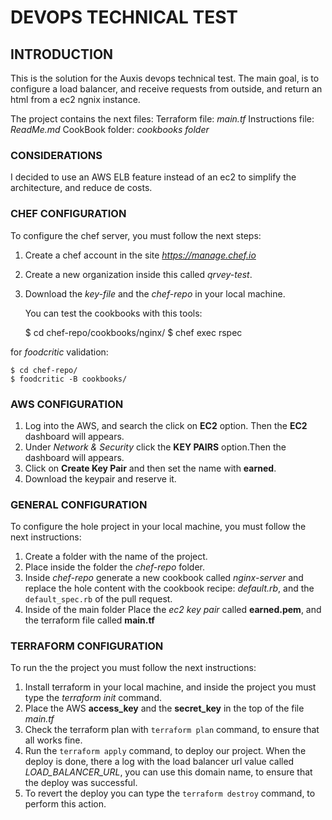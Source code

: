 # DEVOPS TECHNICAL TEST

## INTRODUCTION

This is the solution for the Auxis devops technical test. 
The main goal, is to configure a load balancer, and receive requests from outside, 
and return an html from a ec2 ngnix instance.

The project contains the next files:
    Terraform file: _main.tf_
    Instructions file: _ReadMe.md_
    CookBook folder: _cookbooks folder_


### CONSIDERATIONS

I decided to use an AWS ELB feature instead of an ec2 to simplify the architecture, and reduce de costs.

### CHEF CONFIGURATION

To configure the chef server, you must follow the next steps:
1. Create a chef account in the site _https://manage.chef.io_ 
2. Create a new organization inside this called _qrvey-test_.
3. Download the _key-file_ and the _chef-repo_ in your local machine.

    You can test the cookbooks with this tools:

    $ cd chef-repo/cookbooks/nginx/
    $ chef exec rspec

for _foodcritic_ validation:

    $ cd chef-repo/
    $ foodcritic -B cookbooks/

### AWS CONFIGURATION

1. Log into the AWS, and search the click on **EC2** option. Then the **EC2** dashboard will appears.
2. Under _Network & Security_ click the **KEY PAIRS** option.Then the dashboard will appears.
3. Click on **Create Key Pair** and then set the name with **earned**.
4. Download the keypair and reserve it.

### GENERAL CONFIGURATION

To configure the hole project in your local machine, you must follow the next instructions:
1. Create a folder with the name of the project.
2. Place inside the folder the _chef-repo_ folder.
3. Inside _chef-repo_ generate a new cookbook called _nginx-server_ and replace the hole content
   with the cookbook recipe: _default.rb_, and the `default_spec.rb` of the pull request.
4. Inside of the main folder Place the _ec2 key pair_ called **earned.pem**, and the terraform file called
   **main.tf**   

### TERRAFORM CONFIGURATION

To run the the project you must follow the next instructions:
1. Install terraform in your local machine, and inside the project you must type the _terraform init_ command.
2. Place the AWS **access_key** and the **secret_key** in the top of the file _main.tf_
3. Check the terraform plan with `terraform plan` command, to ensure that all works fine.
4. Run the `terraform apply` command, to deploy our project. When the deploy is done, there a log
   with the load balancer url value called _LOAD_BALANCER_URL_, you can use this domain name, to 
   ensure that the deploy was successful.
5. To revert the deploy you can type the `terraform destroy` command, to perform this action.

